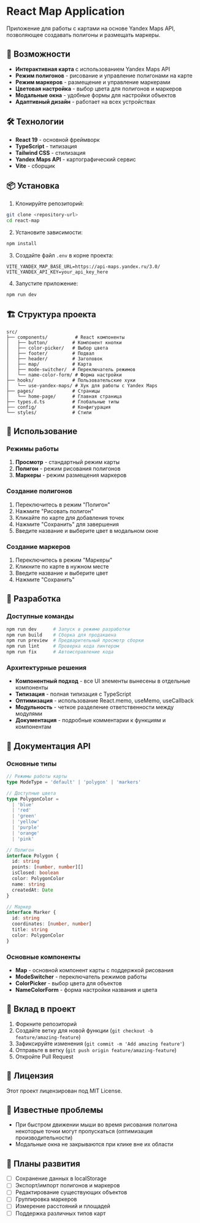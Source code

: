 # React Map Application

Приложение для работы с картами на основе Yandex Maps API, позволяющее создавать полигоны и размещать маркеры.

## 🚀 Возможности

- **Интерактивная карта** с использованием Yandex Maps API
- **Режим полигонов** - рисование и управление полигонами на карте
- **Режим маркеров** - размещение и управление маркерами
- **Цветовая настройка** - выбор цвета для полигонов и маркеров
- **Модальные окна** - удобные формы для настройки объектов
- **Адаптивный дизайн** - работает на всех устройствах

## 🛠 Технологии

- **React 19** - основной фреймворк
- **TypeScript** - типизация
- **Tailwind CSS** - стилизация
- **Yandex Maps API** - картографический сервис
- **Vite** - сборщик

## 📦 Установка

1. Клонируйте репозиторий:

```bash
git clone <repository-url>
cd react-map
```

2. Установите зависимости:

```bash
npm install
```

3. Создайте файл `.env` в корне проекта:

```env
VITE_YANDEX_MAP_BASE_URL=https://api-maps.yandex.ru/3.0/
VITE_YANDEX_API_KEY=your_api_key_here
```

4. Запустите приложение:

```bash
npm run dev
```

## 🏗 Структура проекта

```
src/
├── components/          # React компоненты
│   ├── button/         # Компонент кнопки
│   ├── color-picker/   # Выбор цвета
│   ├── footer/         # Подвал
│   ├── header/         # Заголовок
│   ├── map/            # Карта
│   ├── mode-switcher/  # Переключатель режимов
│   └── name-color-form/ # Форма настройки
├── hooks/              # Пользовательские хуки
│   └── use-yandex-maps/ # Хук для работы с Yandex Maps
├── pages/              # Страницы
│   └── home-page/      # Главная страница
├── types.d.ts          # Глобальные типы
├── config/             # Конфигурация
└── styles/             # Стили
```

## 🎯 Использование

### Режимы работы

1. **Просмотр** - стандартный режим карты
2. **Полигон** - режим рисования полигонов
3. **Маркеры** - режим размещения маркеров

### Создание полигонов

1. Переключитесь в режим "Полигон"
2. Нажмите "Рисовать полигон"
3. Кликайте по карте для добавления точек
4. Нажмите "Сохранить" для завершения
5. Введите название и выберите цвет в модальном окне

### Создание маркеров

1. Переключитесь в режим "Маркеры"
2. Кликните по карте в нужном месте
3. Введите название и выберите цвет
4. Нажмите "Сохранить"

## 🔧 Разработка

### Доступные команды

```bash
npm run dev      # Запуск в режиме разработки
npm run build    # Сборка для продакшена
npm run preview  # Предварительный просмотр сборки
npm run lint     # Проверка кода линтером
npm run fix      # Автоисправление кода
```

### Архитектурные решения

- **Компонентный подход** - все UI элементы вынесены в отдельные компоненты
- **Типизация** - полная типизация с TypeScript
- **Оптимизация** - использование React.memo, useMemo, useCallback
- **Модульность** - четкое разделение ответственности между модулями
- **Документация** - подробные комментарии к функциям и компонентам

## 📝 Документация API

### Основные типы

```typescript
// Режимы работы карты
type ModeType = 'default' | 'polygon' | 'markers'

// Доступные цвета
type PolygonColor =
  | 'blue'
  | 'red'
  | 'green'
  | 'yellow'
  | 'purple'
  | 'orange'
  | 'pink'

// Полигон
interface Polygon {
  id: string
  points: [number, number][]
  isClosed: boolean
  color: PolygonColor
  name: string
  createdAt: Date
}

// Маркер
interface Marker {
  id: string
  coordinates: [number, number]
  title: string
  color: PolygonColor
}
```

### Основные компоненты

- **Map** - основной компонент карты с поддержкой рисования
- **ModeSwitcher** - переключатель режимов работы
- **ColorPicker** - выбор цвета для объектов
- **NameColorForm** - форма настройки названия и цвета

## 🤝 Вклад в проект

1. Форкните репозиторий
2. Создайте ветку для новой функции (`git checkout -b feature/amazing-feature`)
3. Зафиксируйте изменения (`git commit -m 'Add amazing feature'`)
4. Отправьте в ветку (`git push origin feature/amazing-feature`)
5. Откройте Pull Request

## 📄 Лицензия

Этот проект лицензирован под MIT License.

## 🐛 Известные проблемы

- При быстром движении мыши во время рисования полигона некоторые точки могут пропускаться (оптимизация производительности)
- Модальные окна не закрываются при клике вне их области

## 🔮 Планы развития

- [ ] Сохранение данных в localStorage
- [ ] Экспорт/импорт полигонов и маркеров
- [ ] Редактирование существующих объектов
- [ ] Группировка маркеров
- [ ] Измерение расстояний и площадей
- [ ] Поддержка различных типов карт
